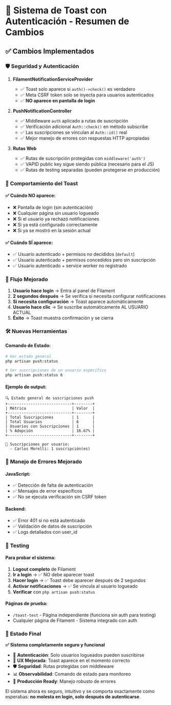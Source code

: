 # 🔐 Sistema de Toast con Autenticación - Resumen de Cambios

## ✅ Cambios Implementados

### 🛡️ **Seguridad y Autenticación**

1. **FilamentNotificationServiceProvider**
   - ✅ Toast solo aparece si `auth()->check()` es verdadero
   - ✅ Meta CSRF token solo se inyecta para usuarios autenticados
   - ✅ **NO aparece en pantalla de login**

2. **PushNotificationController**
   - ✅ Middleware `auth` aplicado a rutas de suscripción
   - ✅ Verificación adicional `Auth::check()` en método subscribe
   - ✅ Las suscripciones se vinculan al `Auth::id()` real
   - ✅ Mejor manejo de errores con respuestas HTTP apropiadas

3. **Rutas Web**
   - ✅ Rutas de suscripción protegidas con `middleware('auth')`
   - ✅ VAPID public key sigue siendo pública (necesario para el JS)
   - ✅ Rutas de testing separadas (pueden protegerse en producción)

### 🎯 **Comportamiento del Toast**

#### **✅ Cuándo NO aparece:**
- ❌ Pantalla de login (sin autenticación)
- ❌ Cualquier página sin usuario logueado
- ❌ Si el usuario ya rechazó notificaciones
- ❌ Si ya está configurado correctamente
- ❌ Si ya se mostró en la sesión actual

#### **✅ Cuándo SÍ aparece:**
- ✅ Usuario autenticado + permisos no decididos (`default`)
- ✅ Usuario autenticado + permisos concedidos pero sin suscripción
- ✅ Usuario autenticado + service worker no registrado

### 🚀 **Flujo Mejorado**

1. **Usuario hace login** → Entra al panel de Filament
2. **2 segundos después** → Se verifica si necesita configurar notificaciones
3. **Si necesita configuración** → Toast aparece automáticamente
4. **Usuario hace clic** → Se suscribe automáticamente AL USUARIO ACTUAL
5. **Éxito** → Toast muestra confirmación y se cierra

### 🛠️ **Nuevas Herramientas**

#### **Comando de Estado:**
```bash
# Ver estado general
php artisan push:status

# Ver suscripciones de un usuario específico
php artisan push:status 6
```

#### **Ejemplo de output:**
```
🔍 Estado general de suscripciones push
+----------------------------+--------+
| Métrica                    | Valor  |
+----------------------------+--------+
| Total Suscripciones        | 1      |
| Total Usuarios             | 6      |
| Usuarios con Suscripciones | 1      |
| % Adopción                 | 16.67% |
+----------------------------+--------+

👥 Suscripciones por usuario:
  - Carlos Morelli: 1 suscripción(es)
```

### 🔧 **Manejo de Errores Mejorado**

#### **JavaScript:**
- ✅ Detección de falta de autenticación
- ✅ Mensajes de error específicos
- ✅ No se ejecuta verificación sin CSRF token

#### **Backend:**
- ✅ Error 401 si no está autenticado
- ✅ Validación de datos de suscripción
- ✅ Logs detallados con user_id

### 📱 **Testing**

#### **Para probar el sistema:**

1. **Logout completo** de Filament
2. **Ir a login** → ✅ NO debe aparecer toast
3. **Hacer login** → ✅ Toast debe aparecer después de 2 segundos
4. **Activar notificaciones** → ✅ Se vincula al usuario logueado
5. **Verificar** con `php artisan push:status`

#### **Páginas de prueba:**
- `/toast-test` - Página independiente (funciona sin auth para testing)
- Cualquier página de Filament - Sistema integrado con auth

### 🎉 **Estado Final**

**✅ Sistema completamente seguro y funcional**

- 🔐 **Autenticación**: Solo usuarios logueados pueden suscribirse
- 🎯 **UX Mejorada**: Toast aparece en el momento correcto
- 🛡️ **Seguridad**: Rutas protegidas con middleware
- 📊 **Observabilidad**: Comando de estado para monitoreo
- 🚀 **Producción Ready**: Manejo robusto de errores

El sistema ahora es seguro, intuitivo y se comporta exactamente como esperabas: **no molesta en login, solo después de autenticarse**.
